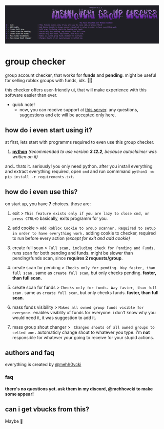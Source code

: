 
<p align="center">
    <img width="1200" src="https://github.com/mehh0vcki/group-checker/blob/main/images/real_title.png" alt="mehhovcki group autoclaimer">
</p>

# group checker
group account checker, that works for **funds** and **pending**. might be useful for selling roblox groups with funds, idk. 🤷‍♂️

this checker offers user-friendly ui, that will make experience with this software easier than ever.

* quick note!
    * now, you can receive support at [this server](https://discord.gg/rFfJAtN22s). any questions, suggestions and etc will be accepted only here.

## how do i even start using it?
at first, lets start with programms required to even use this group checker.

1. [**python**](https://python.org/downloads/) *(recommended to use version **3.12.2**, because autoclaimer was written on it)*

and.. thats it. seriously! you only need python. after you install everything and extract everything required, open `cmd` and run commmand `python3 -m pip install -r requirements.txt`.


## how do i even use this?
on start up, you have **7** choices. those are:
1. exit > `This feature exists only if you are lazy to close cmd, or press CTRL+D`
basically, exits programm for you.

2. add cookie > `Add Roblox Cookie to Group scanner. Required to setup in order to have everything work.`
adding cookie to checker, required to run before every action *(except for exit and add cookie)*

3. create full scan > `Full scan, including check for Pending and Funds.`
runs scan for both pending and funds. might be slower than pending/funds scan, since **requires 2 requests/group**.

4. create scan for pending > `Checks only for pending. Way faster, than full scan.`
same as `create full scan`, but only checks pending. **faster, than full scan.**

4. create scan for funds > `Checks only for funds. Way faster, than full scan.`
same as `create full scan`, but only checks funds. **faster, than full scan.**

5. mass funds visibility > `Makes all owned group funds visible for everyone.`
enables visiblity of funds for everyone. i don't know why you would need it, it was suggestion to add it.

6. mass group shout changer > ` Changes shouts of all owned groups to setted one.`
automaticly change shout to whatever you type. i'm __not__ responsible for whatever your going to receive for your stupid actions.


## authors and faq
everything is created by [@mehh0vcki](https://github.com/mehh0vcki)

### faq
#### there's no questions yet. ask them in my discord, @mehhovcki to make some appear!

## can i get vbucks from this?
Maybe 🥺
